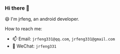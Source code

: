 ### Hi there 👋

😄 I'm jrfeng, an android developer. 

How to reach me:

- 📫 Email: `jrfeng331@qq.com`, `jrfeng331@gmail.com`
- 💬 WeChat: `jrfeng331`
